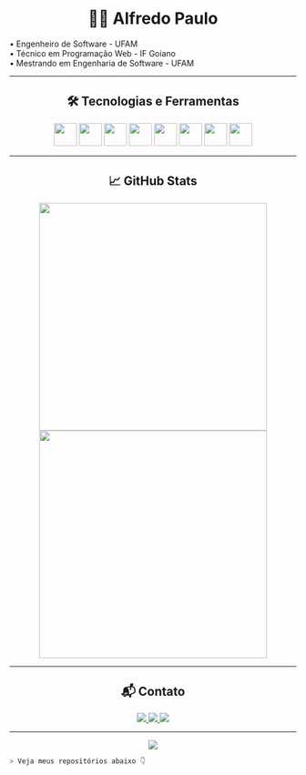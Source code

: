 <h1 align="center">👨‍💻 Alfredo Paulo</h1>
<p>
  • Engenheiro de Software - UFAM<br>
  • Técnico em Programação Web - IF Goiano<br>
  • Mestrando em Engenharia de Software - UFAM
</p>

---

<h2 align="center">🛠️ Tecnologias e Ferramentas</h2>

<p align="center">
  <img src="https://cdn.jsdelivr.net/gh/devicons/devicon/icons/flutter/flutter-original.svg" height="40"/>
  <img src="https://cdn.jsdelivr.net/gh/devicons/devicon/icons/dot-net/dot-net-original.svg" height="40"/>
  <img src="https://cdn.jsdelivr.net/gh/devicons/devicon/icons/java/java-original.svg" height="40"/>
  <img src="https://cdn.jsdelivr.net/gh/devicons/devicon/icons/kotlin/kotlin-original.svg" height="40"/>
  <img src="https://cdn.jsdelivr.net/gh/devicons/devicon/icons/linux/linux-original.svg" height="40"/>
  <img src="https://cdn.jsdelivr.net/gh/devicons/devicon/icons/git/git-plain.svg" height="40"/>
  <img src="https://cdn.jsdelivr.net/gh/devicons/devicon/icons/vscode/vscode-original.svg" height="40"/>
  <img src="https://cdn.jsdelivr.net/gh/devicons/devicon/icons/heroku/heroku-plain-wordmark.svg" height="40"/>
</p>

---

<h2 align="center">📈 GitHub Stats</h2>

<p align="center">
  <img src="https://github-readme-stats.vercel.app/api/top-langs/?username=alfredoPaulo&layout=compact&theme=vision-friendly-dark" width="400"/>
  <img src="https://github-readme-stats.vercel.app/api?username=alfredoPaulo&show_icons=true&theme=radical" width="400"/>
</p>

---

<h2 align="center">📬 Contato</h2>

<p align="center">
  <a href="https://instagram.com/alfredopaulobarros">
    <img src="https://img.shields.io/badge/Instagram-E4405F?style=for-the-badge&logo=instagram&logoColor=white"/>
  </a>
  <a href="https://www.linkedin.com/in/alfredo-paulo-72403619b/">
    <img src="https://img.shields.io/badge/LinkedIn-0A66C2?style=for-the-badge&logo=linkedin&logoColor=white"/>
  </a>
  <a href="https://t.me/suna_alf">
    <img src="https://img.shields.io/badge/Telegram-2CA5E0?style=for-the-badge&logo=telegram&logoColor=white"/>
  </a>
</p>

---

<p align="center">
  <a href="https://spotify-github-profile.kittinanx.com/api/view?uid=31upvmvfhf4tmkbq2fjhgqjddq3y&redirect=true">
    <img src="https://spotify-github-profile.kittinanx.com/api/view?uid=31upvmvfhf4tmkbq2fjhgqjddq3y&cover_image=true&theme=default&show_offline=false&background_color=121212&interchange=false&bar_color=53b14f&bar_color_cover=false"/>
  </a>
</p>

```zsh
> Veja meus repositórios abaixo 👇
